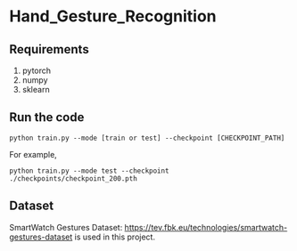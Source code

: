 # Hand_Gesture_Recognition
 
## Requirements
1. pytorch
2. numpy
3. sklearn

## Run the code
`python train.py --mode [train or test] --checkpoint [CHECKPOINT_PATH]`

For example,

`python train.py --mode test --checkpoint ./checkpoints/checkpoint_200.pth`

## Dataset
SmartWatch Gestures Dataset: https://tev.fbk.eu/technologies/smartwatch-gestures-dataset is used in this project.